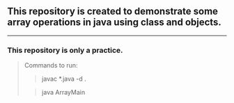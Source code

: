 ## This repository  is created  to demonstrate some array operations in java using class and objects.

---
### This  repository is only a practice.

>Commands to run: 
>>javac *.java -d .
> 
>>java ArrayMain